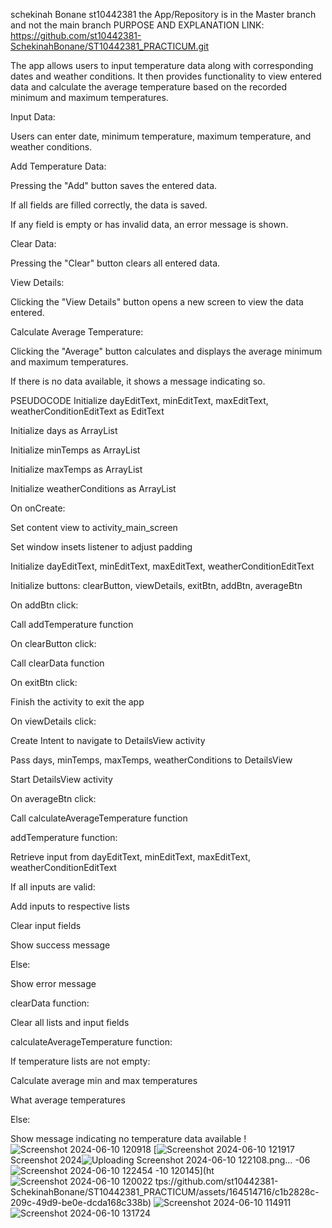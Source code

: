 schekinah Bonane st10442381
the App/Repository is in the Master branch and not the main branch 
 PURPOSE AND EXPLANATION
 LINK: https://github.com/st10442381-SchekinahBonane/ST10442381_PRACTICUM.git

The app allows users to input temperature data along with corresponding dates and weather conditions. It then provides functionality to view entered data and calculate the average temperature based on the recorded minimum and maximum temperatures. 

Input Data: 

Users can enter date, minimum temperature, maximum temperature, and weather conditions. 

Add Temperature Data: 

Pressing the "Add" button saves the entered data. 

If all fields are filled correctly, the data is saved. 

If any field is empty or has invalid data, an error message is shown. 

Clear Data: 

Pressing the "Clear" button clears all entered data. 

View Details: 

Clicking the "View Details" button opens a new screen to view the data entered. 

Calculate Average Temperature: 

Clicking the "Average" button calculates and displays the average minimum and maximum temperatures. 

If there is no data available, it shows a message indicating so. 

PSEUDOCODE 
Initialize dayEditText, minEditText, maxEditText, weatherConditionEditText as EditText 

Initialize days as ArrayList<String> 

Initialize minTemps as ArrayList<Int> 

Initialize maxTemps as ArrayList<Int> 

Initialize weatherConditions as ArrayList<String> 

On onCreate: 

Set content view to activity_main_screen 

Set window insets listener to adjust padding 

Initialize dayEditText, minEditText, maxEditText, weatherConditionEditText 

Initialize buttons: clearButton, viewDetails, exitBtn, addBtn, averageBtn 

On addBtn click: 

Call addTemperature function 

On clearButton click: 

Call clearData function 

On exitBtn click: 

Finish the activity to exit the app 

On viewDetails click: 

Create Intent to navigate to DetailsView activity 

Pass days, minTemps, maxTemps, weatherConditions to DetailsView 

Start DetailsView activity 

On averageBtn click: 

Call calculateAverageTemperature function 

addTemperature function: 

Retrieve input from dayEditText, minEditText, maxEditText, weatherConditionEditText 

If all inputs are valid: 

Add inputs to respective lists 

Clear input fields 

Show success message 

Else: 

Show error message 

clearData function: 

Clear all lists and input fields 

calculateAverageTemperature function: 

If temperature lists are not empty: 

Calculate average min and max temperatures 

What average temperatures 

Else: 

Show message indicating no temperature data available 
 !![Screenshot 2024-06-10 120918](https://github.com/st10442381-SchekinahBonane/ST10442381_PRACTICUM/assets/164514716/c315d5f0-c0d4-49ab-ad80-f5e0cda08e25)
[![Screenshot 2024-06-10 121917](https://github.com/st10442381-SchekinahBonane/ST10442381_PRACTICUM/assets/164514716/36ff97ab-8388-4884-989b-82b6bab9e0a0)
Screenshot 2024![Uploading Screenshot 2024-06-10 122108.png…]()
-06![Screenshot 2024-06-10 122454](https://github.com/st10442381-SchekinahBonane/ST10442381_PRACTICUM/assets/164514716/afcc06db-5bfe-42be-933b-7ce5938616a2)
-10 120145](ht![Screenshot 2024-06-10 120022](https://github.com/st10442381-SchekinahBonane/ST10442381_PRACTICUM/assets/164514716/83b56ad5-6904-445a-9546-597097ea65e1)
tps://github.com/st10442381-SchekinahBonane/ST10442381_PRACTICUM/assets/164514716/c1b2828c-209c-49d9-be0e-dcda168c338b)
![Screenshot 2024-06-10 114911](https://github.com/st10442381-SchekinahBonane/ST10442381_PRACTICUM/assets/164514716/59153e3f-4b69-4f79-8af4-d7763adf8a2c)
![Screenshot 2024-06-10 131724](https://github.com/VCCT-IMAD5112-2024-G2/ST10442381_PRACTICUM/assets/164514716/0e9bedc6-be46-428e-bad6-2c5ca3cffae5)



 
